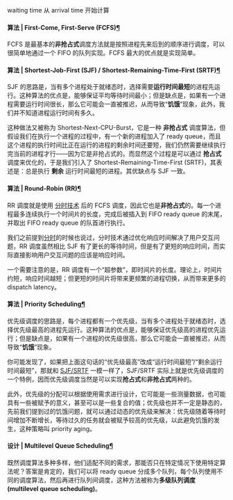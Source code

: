 waiting time 从 arrival time 开始计算

#### 算法 | First-Come, First-Serve (FCFS)[¶](https://note.isshikih.top/cour_note/D3QD_OperatingSystem/Unit1/#%E7%AE%97%E6%B3%95--first-come-first-serve-fcfs "Permanent link")

FCFS 是最基本的**非抢占式**调度方法就是按照进程先来后到的顺序进行调度，可以很简单地通过一个 FIFO 的队列实现。FCFS 最大的优点就是实现简单。

#### 算法 | Shortest-Job-First (SJF) / Shortest-Remaining-Time-First (SRTF)[¶](https://note.isshikih.top/cour_note/D3QD_OperatingSystem/Unit1/#%E7%AE%97%E6%B3%95--shortest-job-first-sjf--shortest-remaining-time-first-srtf "Permanent link")

SJF 的思路是，当有多个进程处于就绪态时，选择需要**运行时间最短**的进程先运行。这种算法的优点是，能够保证平均等待时间最小；但是缺点是，如果有一个进程需要运行时间很长，那么它可能会一直被推迟，从而导致“**饥饿**”现象，此外，我们并不知道进程运行时间有多久。

这种做法又被称为 Shortest-Next-CPU-Burst，它是一种 **非抢占式** 调度算法，但假设我们在执行一个进程的过程中，有一个新的进程加入了 ready queue，而且这个进程的执行时间比正在运行的进程的剩余时间还要短，我们仍然需要继续执行完当前的进程才行——因为它是非抢占式的。而显然这个过程是可以通过 **抢占式** 调度来优化的，于是我们引入了 Shortest-Remaining-Time-First (SRTF)，其表述是：总是执行 **剩余** 运行时间最短的进程。其优缺点与 SJF 一致。

#### 算法 | Round-Robin (RR)[¶](https://note.isshikih.top/cour_note/D3QD_OperatingSystem/Unit1/#%E7%AE%97%E6%B3%95--round-robin-rr "Permanent link")

RR 调度就是使用 [分时技术](https://note.isshikih.top/cour_note/D3QD_OperatingSystem/Unit1/Unit0.md/time-sharing) 后的 FCFS 调度，因此它也是**非抢占式**的。每一个进程最多连续执行一个时间片的长度，完成后被插入到 FIFO ready queue 的末尾，并取出 FIFO ready queue 的队首进行执行。

我们之前提到[分时](https://note.isshikih.top/cour_note/D3QD_OperatingSystem/Unit1/Unit0.md/time-sharing)的时候也说过，分时技术通过优化响应时间解决了用户交互问题，RR 调度虽然相比 SJF 有了更长的等待时间，但是有了更短的响应时间，而实际直接影响用户交互问题的应该是响应时间。

一个需要注意的是，RR 调度有一个“超参数”，即时间片的长度。理论上，时间片约短，响应时间越短；但更短的时间片将带来更频繁的进程切换，从而带来更多的 dispatch latency。

#### 算法 | Priority Scheduling[¶](https://note.isshikih.top/cour_note/D3QD_OperatingSystem/Unit1/#%E7%AE%97%E6%B3%95--priority-scheduling "Permanent link")

优先级调度的思路是，每个进程都有一个优先级，当有多个进程处于就绪态时，选择优先级最高的进程先运行。这种算法的优点是，能够保证优先级高的进程优先运行；但是缺点是，如果有一个进程的优先级很高，那么它可能会一直被推迟，从而导致“**饥饿**”现象。

你可能发现了，如果把上面这句话的“优先级最高”改成“运行时间最短”/“剩余运行时间最短”，那就和 [SJF/SRTF](https://note.isshikih.top/cour_note/D3QD_OperatingSystem/Unit1/#shortest-job-first-sjf--shortest-remaining-time-first-srtf) 一模一样了，SJF/SRTF 实际上就是优先级调度的一个特例，因而优先级调度当然是可以实现**抢占式**和**非抢占式**两种的。

此外，优先级的分配可以根据使用需求进行设计，它可能是一些测量数据，也可能具有一些被赋予的意义，甚至可以是一些复合的值；优先级也并不一定是静态的，先前我们提到过的饥饿问题，就可以通过动态的优先级来解决：优先级随着等待时间增加不断增长，等待过久的任务就会被赋予较高的优先级，以此避免饥饿的发生，这种策略叫 priority aging。

#### 设计 | Multilevel Queue Scheduling[¶](https://note.isshikih.top/cour_note/D3QD_OperatingSystem/Unit1/#%E8%AE%BE%E8%AE%A1--multilevel-queue-scheduling "Permanent link")

既然调度算法多种多样，他们适配不同的需求，那能否只在特定情况下使用特定算法呢？答案是肯定的，我们可以将 ready queue 分成多个队列，每个队列使用不同的调度算法，然后再进行队列间调度，这种方法被称为**多级队列调度(multilevel queue scheduling)**。

